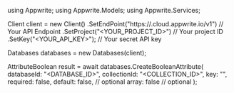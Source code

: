 using Appwrite;
using Appwrite.Models;
using Appwrite.Services;

Client client = new Client()
    .SetEndPoint("https://<REGION>.cloud.appwrite.io/v1") // Your API Endpoint
    .SetProject("<YOUR_PROJECT_ID>") // Your project ID
    .SetKey("<YOUR_API_KEY>"); // Your secret API key

Databases databases = new Databases(client);

AttributeBoolean result = await databases.CreateBooleanAttribute(
    databaseId: "<DATABASE_ID>",
    collectionId: "<COLLECTION_ID>",
    key: "",
    required: false,
    default: false, // optional
    array: false // optional
);